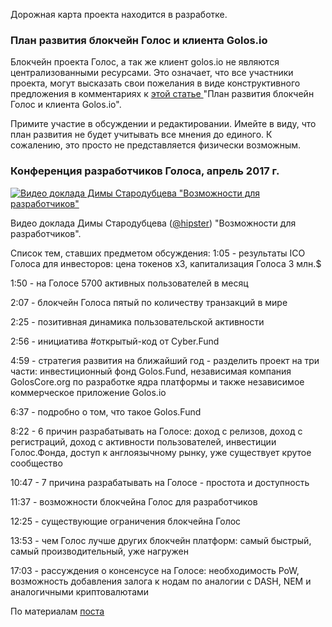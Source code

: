 Дорожная карта проекта находится в разработке. 

### План развития блокчейн Голос и клиента Golos.io

Блокчейн проекта Голос, а так же клиент golos.io не являются централизованными ресурсами. Это означает, что все участники проекта, могут высказать свои пожелания в виде конструктивного предложения в комментариях к [этой статье ](https://docs.google.com/document/d/1WQF1xxmCMxzEA95Gnxw4FHViX_6pjVoUlBnItCepOmE/edit) "План развития блокчейн Голос и клиента Golos.io".
 
Примите участие в обсуждении и редактировании. Имейте в виду, что план развития не будет учитывать все мнения до единого. К сожалению, это просто не представляется физически возможным.

### Конференция разработчиков Голоса, апрель 2017 г.

[![Видео доклада Димы Стародубцева "Возможности для разработчиков"](https://img.youtube.com/vi/9Bh-v_KBobc/0.jpg)](https://www.youtube.com/watch?v=9Bh-v_KBobc)

Видео доклада Димы Стародубцева ([@hipster](https://golos.io/@hipster)) "Возможности для разработчиков".

Список тем, ставших предметом обсуждения:
1:05 - результаты ICO Голоса для инвесторов: цена токенов x3, капитализация Голоса 3 млн.$

1:50 - на Голосе 5700 активных пользователей в месяц

2:07 - блокчейн Голоса пятый по количеству транзакций в мире

2:25 - позитивная динамика пользовательской активности

2:56 - инициатива #открытый-код от Cyber.Fund

4:59 - стратегия развития на ближайший год - разделить проект на три части: инвестиционный фонд Golos.Fund, независимая компания GolosCore.org по разработке ядра платформы и также независимое коммерческое приложение Golos.io

6:37 - подробно о том, что такое Golos.Fund

8:22 - 6 причин разрабатывать на Голосе: доход с релизов, доход с регистраций, доход с активности пользователей, инвестиции Голос.Фонда, доступ к англоязычному рынку, уже существует крутое сообщество

10:47 - 7 причина разрабатывать на Голосе - простота и доступность

11:37 - возможности блокчейна Голос для разработчиков

12:25 - существующие ограничения блокчейна Голос

13:53 - чем Голос лучше других блокчейн платформ: самый быстрый, самый производительный, уже нагружен

17:03 - рассуждения о консенсусе на Голосе: необходимость PoW, возможность добавления залога к нодам по аналогии с DASH, NEM и аналогичными криптовалютами

По материалам [поста](https://golos.io/ru--golos/@primus/golos-zhzhyot-doklad-dimy-starodubceva-s-mitapa-blokchein-proekta-golos-vozmozhnosti-dlya-razrabotchikov-18-aprelya-2017) 

